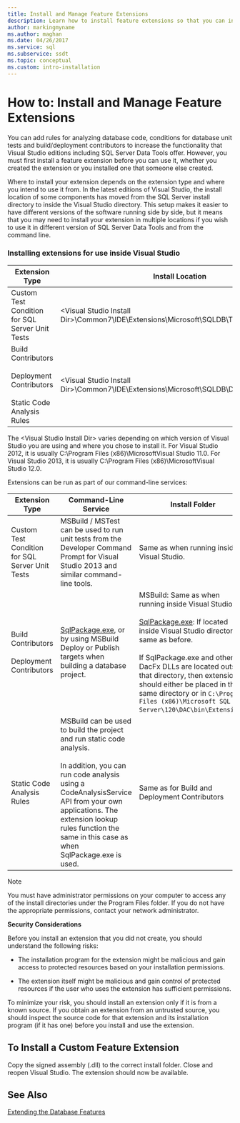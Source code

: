 ```yaml
---
title: Install and Manage Feature Extensions
description: Learn how to install feature extensions so that you can increase the functionality of SQL Server Data Tools. See where to install different types of extensions.
author: markingmyname
ms.author: maghan
ms.date: 04/26/2017
ms.service: sql
ms.subservice: ssdt
ms.topic: conceptual
ms.custom: intro-installation
---
```


# How to: Install and Manage Feature Extensions

You can add rules for analyzing database code, conditions for database unit tests and build/deployment contributors to increase the functionality that Visual Studio editions including SQL Server Data Tools offer. However, you must first install a feature extension before you can use it, whether you created the extension or you installed one that someone else created.  
  
Where to install your extension depends on the extension type and where you intend to use it from. In the latest editions of Visual Studio, the install location of some components has moved from the SQL Server install directory to inside the Visual Studio directory. This setup makes it easier to have different versions of the software running side by side, but it means that you may need to install your extension in multiple locations if you wish to use it in different version of SQL Server Data Tools and from the command line.  
  
### Installing extensions for use inside Visual Studio  
  
|Extension Type|Install Location|  
|------------------|--------------------|  
|Custom Test Condition for SQL Server Unit Tests|\<Visual Studio Install Dir\>\Common7\IDE\Extensions\Microsoft\SQLDB\TestConditions|  
|Build Contributors<br /><br />Deployment Contributors<br /><br />Static Code Analysis Rules|\<Visual Studio Install Dir\>\Common7\IDE\Extensions\Microsoft\SQLDB\DAC\120\Extensions|  
  
The \<Visual Studio Install Dir\> varies depending on which version of Visual Studio you are using and where you chose to install it. For Visual Studio 2012, it is usually C:\Program Files (x86)\MicrosoftVisual Studio 11.0. For Visual Studio 2013, it is usually C:\Program Files (x86)\MicrosoftVisual Studio 12.0.  
  
Extensions can be run as part of our command-line services:  
  
|Extension Type|Command-Line Service|Install Folder|  
|------------------|------------------------|------------------|  
|Custom Test Condition for SQL Server Unit Tests|MSBuild / MSTest can be used to run unit tests from the Developer Command Prompt for Visual Studio 2013 and similar command-line tools.|Same as when running inside Visual Studio.|  
|Build Contributors<br /><br />Deployment Contributors|[SqlPackage.exe](../tools/sqlpackage/sqlpackage.md), or by using MSBuild Deploy or Publish targets when building a database project.|MSBuild: Same as when running inside Visual Studio.<br /><br />[SqlPackage.exe](../tools/sqlpackage/sqlpackage.md): If located inside Visual Studio directory, same as before.<br /><br />If SqlPackage.exe and other DacFx DLLs are located outside that directory, then extensions should either be placed in the same directory or in `C:\Program Files (x86)\Microsoft SQL Server\120\DAC\bin\Extensions`.|  
|Static Code Analysis Rules|MSBuild can be used to build the project and run static code analysis.<br /><br />In addition, you can run code analysis using a CodeAnalysisService API from your own applications. The extension lookup rules function the same in this case as when SqlPackage.exe is used.|Same as for Build and Deployment Contributors|  
  
> [!NOTE]  
> You must have administrator permissions on your computer to access any of the install directories under the Program Files folder. If you do not have the appropriate permissions, contact your network administrator.  
  
**Security Considerations**  
  
Before you install an extension that you did not create, you should understand the following risks:  
  
-   The installation program for the extension might be malicious and gain access to protected resources based on your installation permissions.  
  
-   The extension itself might be malicious and gain control of protected resources if the user who uses the extension has sufficient permissions.  
  
To minimize your risk, you should install an extension only if it is from a known source. If you obtain an extension from an untrusted source, you should inspect the source code for that extension and its installation program (if it has one) before you install and use the extension.  
  
## To Install a Custom Feature Extension  
Copy the signed assembly (.dll) to the correct install folder. Close and reopen Visual Studio. The extension should now be available.  
  
## See Also  
[Extending the Database Features](../ssdt/extending-the-database-features.md)  
  
